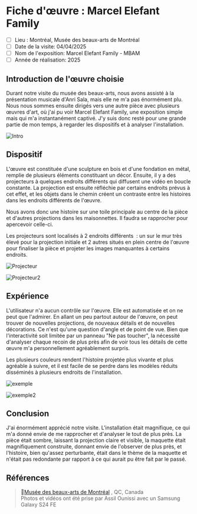 # Fiche d'œuvre : Marcel Elefant Family
- [ ] Lieu : Montréal, Musée des beaux-arts de Montréal
- [ ] Date de la visite: 04/04/2025 
- [ ] Nom de l'exposition: Marcel Elefant Family - MBAM
- [ ] Année de réalisation: 2025

## Introduction de l'œuvre choisie

Durant notre visite du musée des beaux-arts, nous avons assisté à la présentation musicale d'Anri Sala, mais elle ne m'a pas énormément plu. Nous nous sommes ensuite dirigés vers une autre pièce avec plusieurs œuvres d'art, où j'ai pu voir Marcel Elefant Family, une exposition simple mais qui m'a instantanément captivé. J'y suis donc resté pour une grande partie de mon temps, à regarder les dispositifs et à analyser l'installation. 

![Intro](.//Medias/intro.jpg) <br>

## Dispositif

L'œuvre est constituée d'une sculpture en bois et d'une fondation en métal, remplie de plusieurs éléments constituant un décor. Ensuite, il y a des projecteurs à quelques endroits différents qui diffusent une vidéo en boucle constante. La projection est ensuite réfléchie par certains endroits prévus à cet effet, et les objets dans le chemin créent un contraste entre les histoires dans les endroits différents de l'œuvre. <br>

Nous avons donc une histoire sur une toile principale au centre de la pièce et d'autres projections dans les maisonnettes. Il faudra se rapprocher pour apercevoir celle-ci. <br>

Les projecteurs sont localisés à 2 endroits différents  : un sur le mur très élevé pour la projection initiale et 2 autres situés en plein centre de l'œuvre pour finaliser la pièce et projeter les images manquantes à certains endroits. <br>

![Projecteur](.//Medias/Projecteur.jpg) <br>

![Projecteur2](.//Medias/Projecteur2.jpg) <br>

## Expérience

L'utilisateur n'a aucun contrôle sur l'œuvre. Elle est automatisée et on ne peut que l'admirer. En allant un peu partout autour de l'œuvre, on peut trouver de nouvelles projections, de nouveaux détails et de nouvelles décorations. Ce n'est qu'une question d'angle et de point de vue. Bien que l'interactivité soit limitée par un panneau "Ne pas toucher", la nécessité d'analyser chaque recoin de plus près afin de voir tous les détails de cette œuvre m'a personnellement agréablement surpris. <br>

Les plusieurs couleurs rendent l'histoire projetée plus vivante et plus agréable à suivre, et il est facile de se perdre dans les modèles réduits disséminés à plusieurs endroits de l'installation. <br>

![exemple](.//Medias/exemple.jpg) <br>

![exemple2](.//Medias/exemple2.jpg) <br>

## Conclusion

J'ai énormément apprécié notre visite. L'installation était magnifique, ce qui m'a donné envie de me rapprocher et d'analyser le tout de plus près. La pièce était sombre, laissant la projection claire et visible, la maquette était magnifiquement construite, donnant envie de l'observer de plus près, et l'histoire, bien qu'assez perturbante, était dans le thème de la maquette et n'était pas redondante par rapport à ce qui aurait pu être fait par le passé. 


## Références
> 📍[Musée des beaux-arts de Montréal](https://www.mbam.qc.ca/fr/) , QC, Canada <br>
> Photos et vidéos ont été prise par Assil Ounissi avec un Samsung Galaxy S24 FE
